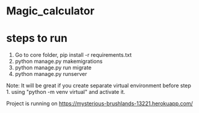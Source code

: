# Magic_calculator

# steps to run

1. Go to core folder, pip install -r requirements.txt
2. python manage.py makemigrations
3. python manage.py run migrate
4. python manage.py runserver

Note: It will be great if you create separate virtual environment before step 1.
 using "python -m venv virtual" and activate it.
 
Project is running on https://mysterious-brushlands-13221.herokuapp.com/